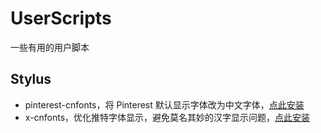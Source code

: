 # UserScripts

一些有用的用户脚本

## Stylus

- pinterest-cnfonts，将 Pinterest 默认显示字体改为中文字体，[点此安装](https://raw.githubusercontent.com/techstay/UserScripts/main/stylus/pinterest-cnfonts.user.styl)
- x-cnfonts，优化推特字体显示，避免莫名其妙的汉字显示问题，[点此安装](https://raw.githubusercontent.com/techstay/UserScripts/main/stylus/x-cnfonts.user.styl)
